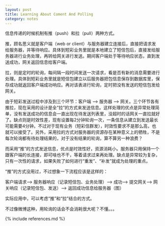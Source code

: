 ```yaml
---
layout: post
title: Learning About Coment And Polling
category: notes
---
```


信息传递的时候机制有推（push）和拉（pull）两种方式。

推，顾名思义就是客户端（web or client）与服务器建立连接后，直接把请求发给服务器，并等待响应。具体到短彩业务里就是本地建立了短信包后，直接发给服务器进行业务处理，再转给网关进行发送。期间客户端处于等待响应状态，直到发送成功，网关返回信息给客户端。

拉，则是定时的轮询，每间隔一段时间发送一次请求，看是否有新的消息需要进行处理。具体到短彩业务里就是短信包建立以后服务器把包信息保存到数据库里，保存成功就返回客户端成功响应。再对该表进行轮询，定时把没有发送的短信包发给网关。

由于短彩发送过程中涉及到三个环节：客户端 --> 服务器 --> 网关。三个环节各有推拉，现在采用的设计是全“拉”的方式来发送信息。这样处理的优点是异常处理简单，没有发送成功的信息会一直出现在待发送列表里，没超时的话网关一直拉就好了。缺点则是时效性差，现有设置每2分钟轮询一次，一条信息从建立到发送最长可能需要4分钟。不过对于现有业务（短彩信群发），时效性要求不是那么高，也就可以接受了。另外，采用拉的方式对服务器的资源存在某种意义上的牺牲，不是每次轮询都有待处理结果的，对于没有结果的轮询，算不算另一种浪费？

而采用“推”的方式发送信息，优点是时效性好，资源消耗小。服务器只用保持一个跟客户端的长连接，即可啥也不干，等着请求过来再处理。缺点是异常较为复杂，只有一次性的请求，如果失败了如何进行“重发”、“补发”就成为处理的重点。

“推”的方式没用过，不过想象一下流程应该是这样的：

  客户端请求--> 服务器响应（记录短信包、业务处理）--> 成功--> 提交网关--> 网关响应（记录短信包、发送）--> 返回成功信息给服务器（图）

实际应用中，可以考虑“推”和“拉”结合的方式。

不过像微博这种，用轮询的话会不会消耗很大呢？不懂。。。

{% include references.md %}
